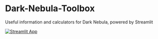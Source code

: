 # Dark-Nebula-Toolbox
 Useful information and calculators for Dark Nebula, powered by Streamlit

[![Streamlit App](https://static.streamlit.io/badges/streamlit_badge_black_white.svg)](https://dn-toolbox.streamlit.app)